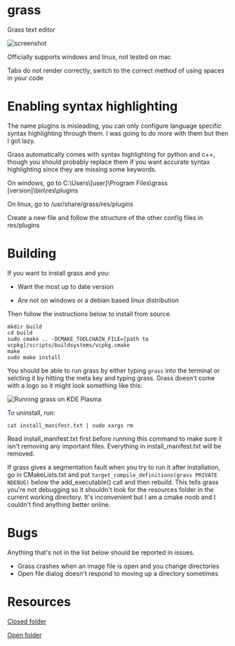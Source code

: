 # grass
Grass text editor

![screenshot](https://user-images.githubusercontent.com/73869536/122617594-6b810000-d041-11eb-9dd8-005962d91034.png)

Officially supports windows and linux, not tested on mac

Tabs do not render correctly, switch to the correct method of using spaces in your code

# Enabling syntax highlighting
The name plugins is misleading, you can only configure language specific syntax highlighting through them. I was going to do more with them but then I got lazy.

Grass automatically comes with syntax highlighting for python and c++, though you should probably replace them if you want accurate syntax highlighting since they are missing some keywords.

On windows, go to C:\Users\\[user]\Program Files\grass [version]\bin\res\plugins

On linux, go to /usr/share/grass/res/plugins

Create a new file and follow the structure of the other config files in res/plugins

# Building
If you want to install grass and you:

* Want the most up to date version

* Are not on windows or a debian based linux distribution

Then follow the instructions below to install from source.
```
mkdir build
cd build
sudo cmake .. -DCMAKE_TOOLCHAIN_FILE=[path to vcpkg]/scripts/buildsystems/vcpkg.cmake
make
sudo make install
```

You should be able to run grass by either typing `grass` into the terminal or selcting it by hitting the meta key and typing grass. Grass doesn't come with a logo so it might look something like this:

![Running grass on KDE Plasma](https://user-images.githubusercontent.com/73869536/127052574-ec0297bf-ede8-4bc7-b696-bfb687fffaa1.png)

To uninstall, run:
```
cat install_manifest.txt | sudo xargs rm
```

Read install_manifest.txt first before running this command to make sure it isn't removing any important files. Everything in install_manifest.txt will be removed.

If grass gives a segmentation fault when you try to run it after installation, go in CMakeLists.txt and put `target_compile_definitions(grass PRIVATE NDEBUG)` below the add_executable() call and then rebuild. This tells grass you're not debugging so it shouldn't look for the resources folder in the current working directory. It's inconvenient but I am a cmake noob and I couldn't find anything better online.

# Bugs
Anything that's not in the list below should be reported in issues.
* Grass crashes when an image file is open and you change directories
* Open file dialog doesn't respond to moving up a directory sometimes

# Resources
[Closed folder](https://iconarchive.com/show/sleek-xp-basic-icons-by-hopstarter/Folder-icon.html)

[Open folder](https://iconarchive.com/show/sleek-xp-basic-icons-by-hopstarter/Folder-Open-icon.html)
